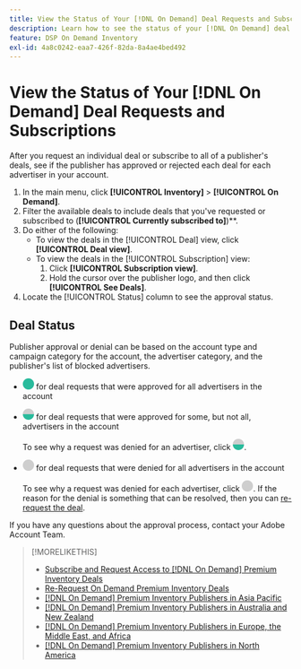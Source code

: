 ```yaml
---
title: View the Status of Your [!DNL On Demand] Deal Requests and Subscriptions
description: Learn how to see the status of your [!DNL On Demand] deal requests and subscriptions.
feature: DSP On Demand Inventory
exl-id: 4a8c0242-eaa7-426f-82da-8a4ae4bed492
---
```

# View the Status of Your [!DNL On Demand] Deal Requests and Subscriptions

After you request an individual deal or subscribe to all of a publisher's deals, see if the publisher has approved or rejected each deal for each advertiser in your account.

1. In the main menu, click **[!UICONTROL Inventory]** > **[!UICONTROL On Demand]**.
1. Filter the available deals to include deals that you've requested or subscribed to (**[!UICONTROL Currently subscribed to]**)**.
1. Do either of the following:
   * To view the deals in the [!UICONTROL Deal] view, click **[!UICONTROL Deal view]**.
   * To view the deals in the [!UICONTROL Subscription] view:
      1. Click **[!UICONTROL Subscription view]**.
      1. Hold the cursor over the publisher logo, and then click **[!UICONTROL See Deals]**.
1. Locate the [!UICONTROL Status] column to see the approval status.

## Deal Status

Publisher approval or denial can be based on the account type and campaign category for the account, the advertiser category, and the publisher's list of blocked advertisers.

* ![fully approved](/help/dsp/assets/approved.png) for deal requests that were approved for all advertisers in the account

* ![partially approved](/help/dsp/assets/partly-approved.png) for deal requests that were approved for some, but not all, advertisers in the account

   To see why a request was denied for an advertiser, click ![partially approved](/help/dsp/assets/partly-approved.png).

* ![denied](/help/dsp/assets/denied.png) for deal requests that were denied for all advertisers in the account

   To see why a request was denied for each advertiser, click ![denied](/help/dsp/assets/denied.png). If the reason for the denial is something that can be resolved, then you can [re-request the deal](/help/dsp/inventory/on-demand-inventory-rerequest.md).

If you have any questions about the approval process, contact your Adobe Account Team.

>[!MORELIKETHIS]
>
>* [Subscribe and Request Access to [!DNL On Demand] Premium Inventory Deals](on-demand-inventory-subscribe.md)
>* [Re-Request On Demand Premium Inventory Deals](on-demand-inventory-rerequest.md)
>* [[!DNL On Demand] Premium Inventory Publishers in Asia Pacific](on-demand-inventory-publishers-apac.md)
>* [[!DNL On Demand] Premium Inventory Publishers in Australia and New Zealand](on-demand-inventory-publishers-anz.md)
>* [[!DNL On Demand] Premium Inventory Publishers in Europe, the Middle East, and Africa](on-demand-inventory-publishers-emea.md)
>* [[!DNL On Demand] Premium Inventory Publishers in North America](on-demand-inventory-publishers-na.md)
